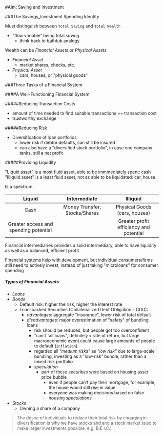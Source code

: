 #Aim: Saving and Investment

###The Savings_Investment Spending Identity

Must distinguish between `Total Saving` and `Total Wealth`
- "flow variable" being total _saving_
  - think back to bathtub analogy

Wealth can be *Financial Assets* or *Physical Assets*
- _Financial Asset_
  - market shares, checks, etc.
- _Physical Asset_
  - cars, houses, or "physical goods"

###Three Tasks of a Financial System

####A Well-Functioning Financial System

#####Reducing Transaction Costs
- amount of time needed to find suitable transactions == transaction cost
- trustworthy exchange

#####Reducing Risk
- Diversification of loan portfolios
  - lower risk if debtor defaults, can still be insured
  - can also have a "diversified stock portfolio", in case one company tanks, still a net profit
  
#####Providing Liquidity

"Liquid asset" is a most fluid asset, able to be immmediately spent: cash
"Illiquid asset" is a least fluid asset, not as able to be liquidated: car, house

Is a spectrum:

| Liquid | Intermediate | Illiquid |
|:------:|:------------:|:--------:|
| Cash | Money Transfer, Stocks/Shares | Physical Goods (cars, houses) |
| Greater access and spending potential | | Greater profit efficiency and potential |

Financial intermediaries provides a solid intermediary, able to have liquidity as well as a balanced, efficient profit

Financial systems help with development, but individual consumers/firms still need to actively invest, instead of just taking "microloans" for consumer spending

##### Types of Financial Assets

- _Loans_
- _Bonds_
  - Default risk: higher the risk, higher the interest rate
  - Loan-backed Securities (Collaterialized Debt Obligation - CDO):
	- *advantages*: aggregate "insurance", lower risk of total default
	- *disadvantages*: major overestimation of "safety" of bundling loans
		- risk should be reduced, but people got too overconfident
		- "can't fail loans", definitely `x` rate of return, but large macroeconomic event could cause large amounts of people to default (`inflation`)
		- regarded all _"medium risks"_ as _"low risk"_ due to large-scale bundling, investing as a "low-risk" bundle, rather than a mixed risk portfolio
	  - _*speculation*_
		- part of these *securities* were based on housing asset price bubble
		  - even if people can't pay their mortgage, for example, the house would still rise in value
		  - everyone was making decisions based on false housing _*speculations*_
- _Stocks_
  - Owning a share of a company

>The desire of individuals to reduce their total risk by engaging in diversification is why we have stocks and and a stock market (also to make larger investments possible, e.g. B.E.I.C.)

